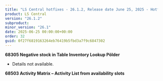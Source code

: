 ```yaml
---
title: "LS Central hotfixes - 26.1.2, Release date June 25, 2025 - Hotfixes"
product: LS Central
version: "26.1.2"
subproduct: 
minor_version: "26.1"
date: 2025-06-25 00:00:00+00:00
order: 32
guid: 0f27f6819163264eb76419b5fbd3a7f9c6847302
---
```


<strong>68305 Negative stock in Table Inventory Lookup Pölder</strong>
<ul><li>Details not available.</li></ul>
<strong>68503 Activity Matrix – Activity List from availability slots</strong>
<ul></ul>
